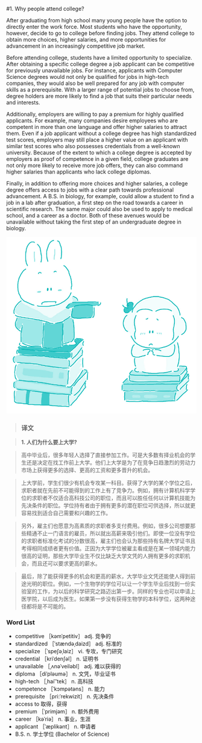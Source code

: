 #1. Why people attend college?

After graduating from high school many young people have the option to directly enter the work force. Most students who have the opportunity, however, decide to go to college before finding jobs. They attend college to obtain more choices, higher salaries, and more opportunities for advancement in an increasingly competitive job market.

Before attending college, students have a limited opportunity to specialize. After obtaining a specific college degree a job applicant can be competitive for previously unavailable jobs. For instance, applicants with Computer Science degrees would not only be qualified for jobs in high-tech companies, they would also be well prepared for any job with computer skills as a prerequisite. With a larger range of potential jobs to choose from, degree holders are more likely to find a job that suits their particular needs and interests.

Additionally, employers are willing to pay a premium for highly qualified applicants. For example, many companies desire employees who are competent in more than one language and offer higher salaries to attract them. Even if a job applicant without a college degree has high standardized test scores, employers may still place a higher value on an applicant with similar test scores who also possesses credentials from a well-known university. Because of the extent to which a college degree is accepted by employers as proof of competence in a given field, college graduates are not only more likely to receive more job offers, they can also command higher salaries than applicants who lack college diplomas.

Finally, in addition to offering more choices and higher salaries, a college degree offers access to jobs with a clear path towards professional advancement. A B.S. in biology, for example, could allow a student to find a job in a lab after graduation, a first step on the road towards a career in scientific research. The same major could also be used to apply to medical school, and a career as a doctor. Both of these avenues would be unavailable without taking the first step of an undergraduate degree in biology.

![](images/TOEFL-iBT-High-Score-Essays-001.jpg)

> ### 译文

> **1. 人们为什么要上大学?**

> 高中毕业后，很多年轻人选择了直接参加工作。可是大多数有择业机会的学生还是决定在找工作前上大学。他们上大学是为了在竞争日趋激烈的劳动力市场上获得更多的选择、更高的工资和更多晋升的机会。

> 上大学前，学生们很少有机会专攻某一科目。获得了大学的某个学位之后，求职者就在先前不可能得到的工作上有了竞争力。例如，拥有计算机科学学位的求职者不仅适合高科技公司的职位，而且可以胜任任何以计算机技能为先决条件的职位。学位持有者由于拥有更多的潜在职位可供选择，所以就更容易找到适合自己需要和兴趣的工作。

> 另外，雇主们也愿意为高素质的求职者多支付费用。例如，很多公司想要那些精通不止一门语言的雇员，所以就出高薪来吸引他们。即使一位没有学位的求职者标准化考试的分数很高，雇主们也会认为那些持有名牌大学证书且考得相同成绩者更有价值。正因为大学学位被雇主看成是在某一领域内能力很高的证明，那些大学毕业生不仅比缺乏大学文凭的人拥有更多的求职机会，而且还可以要求更高的薪水。

> 最后，除了能获得更多的机会和更高的薪水，大学毕业文凭还能使人得到前途光明的职位。例如，一个生物学的学位可以让一个学生毕业后找到一份实验室的工作，为以后的科学研究之路迈出第一步。同样的专业也可以申请上医学院，以后成为医生。如果第一步没有获得生物学的本科学位，这两种途径都将是不可能的。

### Word List

 * competitive ［kəmˈpetitiv］ adj. 竞争的
 * standardized ［ˈstændəˌdaizd］ adj. 标准的
 * specialize ［ˈspeʃəˌlaiz］ vi. 专攻，专门研究
 * credential ［kriˈdenʃəl］ n. 证明书
 * unavailable ［ˌʌnəˈveiləbl］ adj. 难以获得的
 * diploma ［diˈpləumə］ n. 文凭，毕业证书
 * high-tech ［ˌhaiˈ'tek］ n. 高科技
 * competence ［ˈkɔmpətəns］ n. 能力
 * prerequisite ［pri:ˈrekwizit］ n. 先决条件
 * access to 取得，获得
 * premium ［ˈprimjəm］ n. 额外费用
 * career ［kəˈriə］ n. 事业，生涯
 * applicant ［ˈæplikənt］ n. 申请者
 * B.S. n. 学士学位 (Bachelor of Science) 
